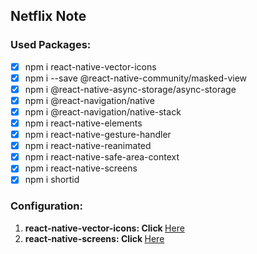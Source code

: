 ## Netflix Note

### Used Packages:

- [x] npm i react-native-vector-icons
- [x] npm i --save @react-native-community/masked-view
- [x] npm i @react-native-async-storage/async-storage
- [x] npm i @react-navigation/native
- [x] npm i @react-navigation/native-stack
- [x] npm i react-native-elements
- [x] npm i react-native-gesture-handler
- [x] npm i react-native-reanimated
- [x] npm i react-native-safe-area-context
- [x] npm i react-native-screens
- [x] npm i shortid

### Configuration:

<ol>
    <li><b>react-native-vector-icons: Click </b> <a href="https://www.npmjs.com/package/react-native-vector-icons" target="_blank">Here</a></li>
    <li><b>react-native-screens: Click </b> <a href="https://www.npmjs.com/package/react-native-screens" target="_blank">Here</a></li>
</ol>

